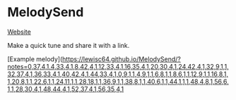 # MelodySend

[Website](https://lewisc64.github.io/MelodySend/)

Make a quick tune and share it with a link.

[Example melody](https://lewisc64.github.io/MelodySend/?notes=0,37,4,1,4,33,4,1,8,42,4,1,12,33,4,1,16,35,4,1,20,30,4,1,24,42,4,1,32,9,1,1,32,37,4,1,36,33,4,1,40,42,4,1,44,33,4,1,0,9,1,1,4,9,1,1,6,8,1,1,8,6,1,1,12,9,1,1,16,8,1,1,20,8,1,1,22,6,1,1,24,11,1,1,28,18,1,1,36,9,1,1,38,8,1,1,40,6,1,1,44,1,1,1,48,4,8,1,56,6,1,1,28,30,4,1,48,44,4,1,52,37,4,1,56,35,4,1
